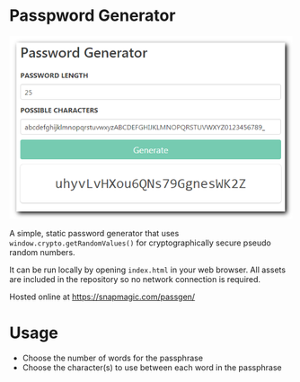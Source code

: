 # Passpword Generator

![](assets/password-generator.png)

A simple, static password generator that uses `window.crypto.getRandomValues()` for cryptographically secure pseudo random numbers.

It can be run locally by opening `index.html` in your web browser. All assets are included in the repository so no network connection is required.

Hosted online at https://snapmagic.com/passgen/

# Usage

* Choose the number of words for the passphrase
* Choose the character(s) to use between each word in the passphrase
